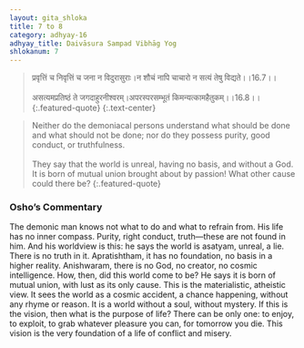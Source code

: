```yaml
---
layout: gita_shloka
title: 7 to 8
category: adhyay-16
adhyay_title: Daivāsura Sampad Vibhāg Yog
shlokanum: 7
---
```


> प्रवृत्तिं च निवृत्तिं च जना न विदुरासुराः।न शौचं नापि चाचारो न सत्यं तेषु विद्यते।।16.7।।<br><br>असत्यमप्रतिष्ठं ते जगदाहुरनीश्वरम्।अपरस्परसम्भूतं किमन्यत्कामहैतुकम्।।16.8।।
{:.featured-quote} 
{:.text-center}

> Neither do the demoniacal persons understand what should be done and what should not be done; nor do they possess purity, good conduct, or truthfulness.<br><br>They say that the world is unreal, having no basis, and without a God. It is born of mutual union brought about by passion! What other cause could there be?
{:.featured-quote}

### Osho’s Commentary
The demonic man knows not what to do and what to refrain from. His life has no inner compass. Purity, right conduct, truth—these are not found in him.
And his worldview is this: he says the world is asatyam, unreal, a lie. There is no truth in it. Apratishtham, it has no foundation, no basis in a higher reality. Anishwaram, there is no God, no creator, no cosmic intelligence.
How, then, did this world come to be? He says it is born of mutual union, with lust as its only cause. This is the materialistic, atheistic view. It sees the world as a cosmic accident, a chance happening, without any rhyme or reason. It is a world without a soul, without mystery. If this is the vision, then what is the purpose of life? There can be only one: to enjoy, to exploit, to grab whatever pleasure you can, for tomorrow you die. This vision is the very foundation of a life of conflict and misery.
